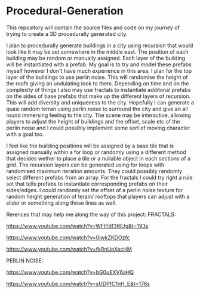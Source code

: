 # Procedural-Generation
This repository will contain the source files and code on my journey of trying to create a 3D procedurally generated city.

I plan to procedurally generate buildings in a city using recursion that would look like it may be set somewhere in the middle east. The position of each building may be random or manually assigned. Each layer of the building will be instantiated with a prefab. My goal is to try and model these prefabs myself however I don't have much experience in this area. I plan for the top layer of the buildings to use perlin noise. This will randomise the height of the roofs giving an undulating look to them. Depending on time and on the complexity of things I also may use fractals to instantiate additonal prefabs on the sides of base prefabs that make up the different layers of recursion. This will add diversity and uniqueness to the city. Hopefully I can generate a quasi random terran using perlin noise to surround the city and give an all round immersing feeling to the city. The scene may be interactive, allowing players to adjust the height of buildings and the offset, scale etc of the perlin noise and I could possibly implement some sort of moving character with a goal too.

I feel like the building positions will be assigned by a base tile that is assigned manually within a for loop or randomly using a different method that decides wether to place a tile or a nullable object in each sections of a grid. The recursion layers can be generated using for loops with randomised maximum iteration amounts. They could possibly randomly select different prefabs from an array. For the fractals I could try right a rule set that tells prefabs to instantiate corresponding prefabs on their sides/edges. I could randomly set the offset of a perlin noise texture for random height generation of terain/ rooftops that players can adjust with a slider or something along those lines as well.

Rerences that may help me along the way of this project:
FRACTALS:

https://www.youtube.com/watch?v=WFtTdf3I6Ug&t=193s

https://www.youtube.com/watch?v=0jwkZKDOzfc

https://www.youtube.com/watch?v=fkRnUoXacHM

PERLIN NOISE:

https://www.youtube.com/watch?v=bG0uEXV6aHQ

https://www.youtube.com/watch?v=sUDPfC1nH_E&t=176s

